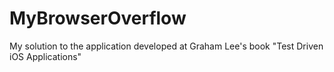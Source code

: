 # MyBrowserOverflow
My solution to the application developed at Graham Lee's book "Test Driven iOS Applications"
